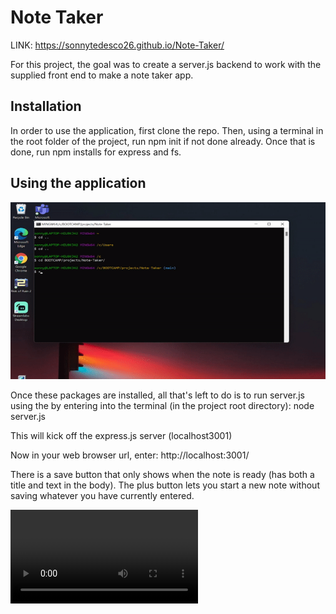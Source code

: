 # Note Taker
LINK:
https://sonnytedesco26.github.io/Note-Taker/

For this project, the goal was to create a server.js backend to work with the supplied front end to make a note taker app.

## Installation

In order to use the application, first clone the repo. Then, using a terminal in the root folder of the project, run npm init if not done already. Once that is done, run npm installs for express and fs. 

## Using the application

![readmegif](/public/assets/images/readmegif.gif)

Once these packages are installed, all that's left to do is to run server.js using the by entering into the terminal (in the project root directory): node server.js

This will kick off the express.js server (localhost3001)

Now in your web browser url, enter: http://localhost:3001/

There is a save button that only shows when the note is ready (has both a title and text in the body).
The plus button lets you start a new note without saving whatever you have currently entered.

![readmevid](/public/assets/images/readmevid2.mp4)


